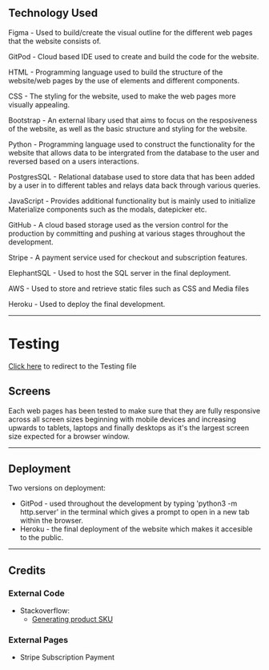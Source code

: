 ## Technology Used
Figma - Used to build/create the visual outline for the different web pages that the website consists of.

GitPod - Cloud based IDE used to create and build the code for the website.

HTML - Programming language used to build the structure of the website/web pages by the use of elements and different components.

CSS - The styling for the website, used to make the web pages more visually appealing.

Bootstrap - An external libary used that aims to focus on the resposiveness of the website, as well as the basic structure and styling for the website.

Python - Programming language used to construct the functionality for the website that allows data to be intergrated from the database to the user and reversed based on a users interactions.

PostgresSQL - Relational database used to store data that has been added by a user in to different tables and relays data back through various queries.

JavaScript - Provides additional functionality but is mainly used to initialize Materialize components such as the modals, datepicker etc.

GitHub - A cloud based storage used as the version control for the production by committing and pushing at various stages throughout the development.

Stripe - A payment service used for checkout and subscription features.

ElephantSQL - Used to host the SQL server in the final deployment.

AWS - Used to store and retrieve static files such as CSS and Media files

Heroku - Used to deploy the final development.

----
# Testing
[Click here](docx/testing.md) to redirect to the Testing file

## Screens
Each web pages has been tested to make sure that they are fully responsive across all screen sizes beginning with mobile devices and increasing upwards to tablets, laptops and finally desktops as it's the largest screen size expected for a browser window.

----
## Deployment
Two versions on deployment:
* GitPod - used throughout the development by typing 'python3 -m http.server' in the terminal which gives a prompt to open in a new tab within the browser.
* Heroku - the final deployment of the website which makes it accesible to the public.

----
## Credits

### External Code
* Stackoverflow:
    * [Generating product SKU](https://stackoverflow.com/questions/2257441/random-string-generation-with-upper-case-letters-and-digits)

### External Pages
* Stripe Subscription Payment